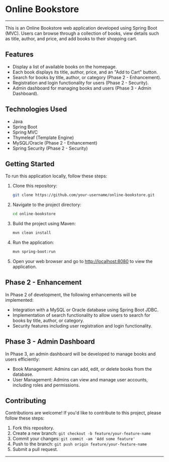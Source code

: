 


# Online Bookstore
---
This is an Online Bookstore web application developed using Spring Boot (MVC). Users can browse through a collection of books, view details such as title, author, and price, and add books to their shopping cart.

## Features

- Display a list of available books on the homepage.
- Each book displays its title, author, price, and an "Add to Cart" button.
- Search for books by title, author, or category (Phase 2 - Enhancement).
- Registration and login functionality for users (Phase 2 - Security).
- Admin dashboard for managing books and users (Phase 3 - Admin Dashboard).

## Technologies Used

- Java
- Spring Boot
- Spring MVC
- Thymeleaf (Template Engine)
- MySQL/Oracle (Phase 2 - Enhancement)
- Spring Security (Phase 2 - Security)

## Getting Started

To run this application locally, follow these steps:

1. Clone this repository:

    ```bash
    git clone https://github.com/your-username/online-bookstore.git
    ```

2. Navigate to the project directory:

    ```bash
    cd online-bookstore
    ```

3. Build the project using Maven:

    ```bash
    mvn clean install
    ```

4. Run the application:

    ```bash
    mvn spring-boot:run
    ```

5. Open your web browser and go to [http://localhost:8080](http://localhost:9095) to view the application.

## Phase 2 - Enhancement

In Phase 2 of development, the following enhancements will be implemented:

- Integration with a MySQL or Oracle database using Spring Boot JDBC.
- Implementation of search functionality to allow users to search for books by title, author, or category.
- Security features including user registration and login functionality.

## Phase 3 - Admin Dashboard

In Phase 3, an admin dashboard will be developed to manage books and users efficiently:

- Book Management: Admins can add, edit, or delete books from the database.
- User Management: Admins can view and manage user accounts, including roles and permissions.

## Contributing

Contributions are welcome! If you'd like to contribute to this project, please follow these steps:

1. Fork this repository.
2. Create a new branch: `git checkout -b feature/your-feature-name`
3. Commit your changes: `git commit -am 'Add some feature'`
4. Push to the branch: `git push origin feature/your-feature-name`
5. Submit a pull request.



---

